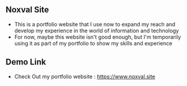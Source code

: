 ## Noxval Site
- This is a portfolio website that I use now to expand my reach and develop my experience in the world of information and technology
- For now, maybe this website isn't good enough, but I'm temporarily using it as part of my portfolio to show my skills and experience
## Demo Link
- Check Out my portfolio website : https://www.noxval.site
